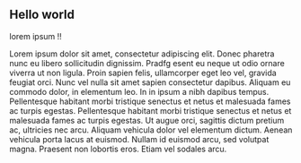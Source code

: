 ## Hello world
lorem ipsum !!

Lorem ipsum dolor sit amet, consectetur adipiscing elit. Donec pharetra nunc eu libero sollicitudin dignissim. Pradfg
esent eu neque ut odio ornare viverra ut non ligula. Proin sapien felis, ullamcorper eget leo vel, gravida feugiat orci. Nunc vel nulla sit amet sapien consectetur dapibus. Aliquam eu commodo dolor, in elementum leo. In in ipsum a nibh dapibus tempus. Pellentesque habitant morbi tristique senectus et netus et malesuada fames ac turpis egestas. Pellentesque habitant morbi tristique senectus et netus et malesuada fames ac turpis egestas. Ut augue orci, sagittis dictum pretium ac, ultricies nec arcu. Aliquam vehicula dolor vel elementum dictum. Aenean vehicula porta lacus at euismod. Nullam id euismod arcu, sed volutpat magna. Praesent non lobortis eros. Etiam vel sodales arcu.

